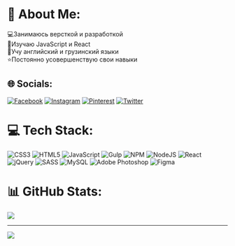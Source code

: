 # 💫 About Me:
💻Занимаюсь версткой и разработкой<br>📖Изучаю JavaScript и React<br>🤞Учу английский и грузинский языки<br>⭐Постоянно усовершенствую свои навыки


## 🌐 Socials:
[![Facebook](https://img.shields.io/badge/Facebook-%231877F2.svg?logo=Facebook&logoColor=white)](https://facebook.com/https://www.facebook.com/profile.php?id=100074648179427) [![Instagram](https://img.shields.io/badge/Instagram-%23E4405F.svg?logo=Instagram&logoColor=white)](https://instagram.com/https://www.instagram.com/catherine.sfreel) [![Pinterest](https://img.shields.io/badge/Pinterest-%23E60023.svg?logo=Pinterest&logoColor=white)](https://pinterest.com/https://ru.pinterest.com/katyslivko17/) [![Twitter](https://img.shields.io/badge/Twitter-%231DA1F2.svg?logo=Twitter&logoColor=white)](https://twitter.com/https://twitter.com/CatherineSFreel) 

# 💻 Tech Stack:
![CSS3](https://img.shields.io/badge/css3-%231572B6.svg?style=for-the-badge&logo=css3&logoColor=white) ![HTML5](https://img.shields.io/badge/html5-%23E34F26.svg?style=for-the-badge&logo=html5&logoColor=white) ![JavaScript](https://img.shields.io/badge/javascript-%23323330.svg?style=for-the-badge&logo=javascript&logoColor=%23F7DF1E) ![Gulp](https://img.shields.io/badge/GULP-%23CF4647.svg?style=for-the-badge&logo=gulp&logoColor=white) ![NPM](https://img.shields.io/badge/NPM-%23000000.svg?style=for-the-badge&logo=npm&logoColor=white) ![NodeJS](https://img.shields.io/badge/node.js-6DA55F?style=for-the-badge&logo=node.js&logoColor=white) ![React](https://img.shields.io/badge/react-%2320232a.svg?style=for-the-badge&logo=react&logoColor=%2361DAFB) ![jQuery](https://img.shields.io/badge/jquery-%230769AD.svg?style=for-the-badge&logo=jquery&logoColor=white) ![SASS](https://img.shields.io/badge/SASS-hotpink.svg?style=for-the-badge&logo=SASS&logoColor=white) ![MySQL](https://img.shields.io/badge/mysql-%2300f.svg?style=for-the-badge&logo=mysql&logoColor=white) ![Adobe Photoshop](https://img.shields.io/badge/adobephotoshop-%2331A8FF.svg?style=for-the-badge&logo=adobephotoshop&logoColor=white) 	![Figma](https://img.shields.io/badge/figma-%23F24E1E.svg?style=for-the-badge&logo=figma&logoColor=white)
# 📊 GitHub Stats:
![](https://github-readme-stats.vercel.app/api/top-langs/?username=KatySFreel&theme=dark&hide_border=true&include_all_commits=false&count_private=false&layout=compact)


---
[![](https://visitcount.itsvg.in/api?id=KatySFreel&icon=0&color=0)](https://visitcount.itsvg.in)

<!-- Proudly created with GPRM ( https://gprm.itsvg.in ) -->
